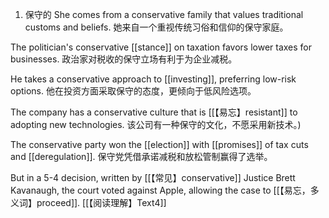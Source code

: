 1. 保守的
She comes from a conservative family that values traditional customs and beliefs.
她来自一个重视传统习俗和信仰的保守家庭。

The politician's conservative [[stance]] on taxation favors lower taxes for businesses.
政治家对税收的保守立场有利于为企业减税。

He takes a conservative approach to [[investing]], preferring low-risk options.
他在投资方面采取保守的态度，更倾向于低风险选项。

The company has a conservative culture that is [[【易忘】resistant]] to adopting new technologies.
该公司有一种保守的文化，不愿采用新技术。)

The conservative party won the [[election]] with [[promises]] of tax cuts and [[deregulation]].
保守党凭借承诺减税和放松管制赢得了选举。

But in a 5-4 decision, written by [[【常见】conservative]] Justice Brett Kavanaugh, the court voted against Apple, allowing the case to [[【易忘，多义词】proceed]]. [[【阅读理解】Text4]]
